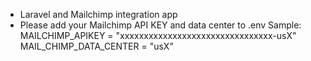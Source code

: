 - Laravel and Mailchimp integration app
- Please add your Mailchimp API KEY and data center to .env
Sample:
MAILCHIMP_APIKEY = "xxxxxxxxxxxxxxxxxxxxxxxxxxxxxxxx-usX"
MAIL_CHIMP_DATA_CENTER = "usX"
